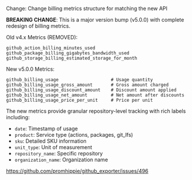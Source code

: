 Change: Change billing metrics structure for matching the new API

**BREAKING CHANGE**: This is a major version bump (v5.0.0) with complete redesign of billing metrics.

Old v4.x Metrics (REMOVED):
```
github_action_billing_minutes_used
github_package_billing_gigabytes_bandwidth_used  
github_storage_billing_estimated_storage_for_month
```

New v5.0.0 Metrics:
```
github_billing_usage                    # Usage quantity
github_billing_usage_gross_amount       # Gross amount charged
github_billing_usage_discount_amount    # Discount amount applied  
github_billing_usage_net_amount         # Net amount after discounts
github_billing_usage_price_per_unit     # Price per unit
```

The new metrics provide granular repository-level tracking with rich labels including:
- `date`: Timestamp of usage
- `product`: Service type (actions, packages, git_lfs)
- `sku`: Detailed SKU information
- `unit_type`: Unit of measurement
- `repository_name`: Specific repository
- `organization_name`: Organization name

https://github.com/promhippie/github_exporter/issues/496